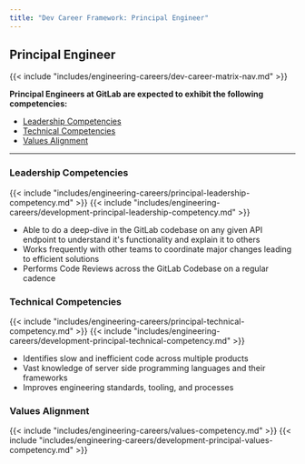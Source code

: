 ```yaml
---
title: "Dev Career Framework: Principal Engineer"
---
```


## Principal Engineer

{{< include "includes/engineering-careers/dev-career-matrix-nav.md" >}}

**Principal Engineers at GitLab are expected to exhibit the following competencies:**

- [Leadership Competencies](#leadership-competencies)
- [Technical Competencies](#technical-competencies)
- [Values Alignment](#values-alignment)

---

### Leadership Competencies

{{< include "includes/engineering-careers/principal-leadership-competency.md" >}}
{{< include "includes/engineering-careers/development-principal-leadership-competency.md" >}}

- Able to do a deep-dive in the GitLab codebase on any given API endpoint to understand it's functionality and explain it to others
- Works frequently with other teams to coordinate major changes leading to efficient solutions
- Performs Code Reviews across the GitLab Codebase on a regular cadence

### Technical Competencies

{{< include "includes/engineering-careers/principal-technical-competency.md" >}}
{{< include "includes/engineering-careers/development-principal-technical-competency.md" >}}

- Identifies slow and inefficient code across multiple products
- Vast knowledge of server side programming languages and their frameworks
- Improves engineering standards, tooling, and processes

### Values Alignment

{{< include "includes/engineering-careers/values-competency.md" >}}
{{< include "includes/engineering-careers/development-principal-values-competency.md" >}}

